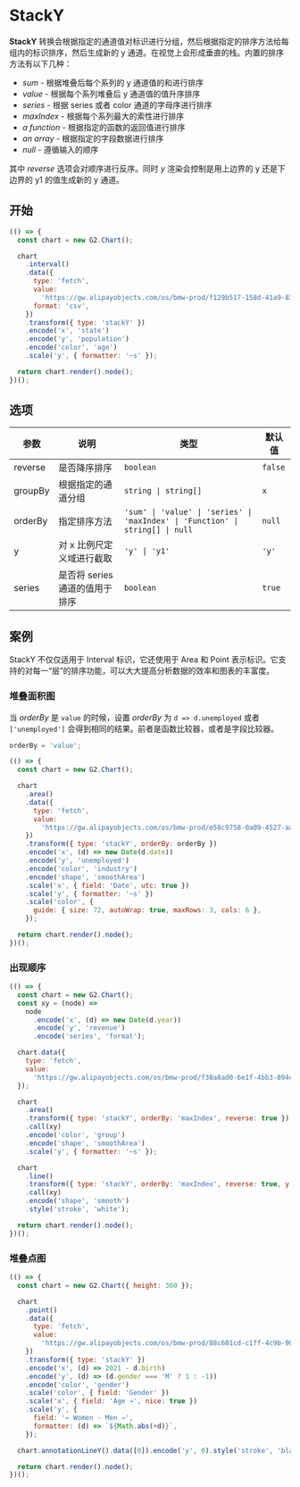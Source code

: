 # StackY

**StackY** 转换会根据指定的通道值对标识进行分组，然后根据指定的排序方法给每组内的标识排序，然后生成新的 y 通道。在视觉上会形成垂直的栈。内置的排序方法有以下几种：

- _sum_ - 根据堆叠后每个系列的 y 通道值的和进行排序
- _value_ - 根据每个系列堆叠后 y 通道值的值升序排序
- _series_ - 根据 series 或者 color 通道的字母序进行排序
- _maxIndex_ - 根据每个系列最大的索性进行排序
- _a function_ - 根据指定的函数的返回值进行排序
- _an array_ - 根据指定的字段数据进行排序
- _null_ - 遵循输入的顺序

其中 _reverse_ 选项会对顺序进行反序。同时 _y_ 渲染会控制是用上边界的 y 还是下边界的 y1 的值生成新的 y 通道。

<!-- The **stack** transform group marks into series by color or series channel, and then produce new y channel for each series by specified order, say to form vertical "stacks" by specified channels. The built-in order is as followed:

- _sum_ - order stacks by ascending total value of corresponding series
- _value_ - order stacks by ascending values of y channel
- _series_ - order stacks by nature alphabetical order of series or color channel
- _maxIndex_ - order stacks by the index of their max value of corresponding series
- _a function_ - order stacks by the specified function of data
- _an array_ - order stacks by the specified array of fields
- _null_ - respect input order

The _reverse_ option reverse any of the above orders. And the _y_ option control wether using the ceil (_y_) or floor (_y1_) of stacked y channel as the new y channel. -->

## 开始

```js
(() => {
  const chart = new G2.Chart();

  chart
    .interval()
    .data({
      type: 'fetch',
      value:
        'https://gw.alipayobjects.com/os/bmw-prod/f129b517-158d-41a9-83a3-3294d639b39e.csv',
      format: 'csv',
    })
    .transform({ type: 'stackY' })
    .encode('x', 'state')
    .encode('y', 'population')
    .encode('color', 'age')
    .scale('y', { formatter: '~s' });

  return chart.render().node();
})();
```

## 选项

| 参数    | 说明                           | 类型                                                                           | 默认值  |
| ------- | ------------------------------ | ------------------------------------------------------------------------------ | ------- |
| reverse | 是否降序排序                   | `boolean`                                                                      | `false` |
| groupBy | 根据指定的通道分组             | `string \| string[]`                                                           | `x`     |
| orderBy | 指定排序方法                   | `'sum' \| 'value' \| 'series' \| 'maxIndex' \| 'Function' \| string[] \| null` | `null`  |
| y       | 对 x 比例尺定义域进行截取      | `'y' \| 'y1'`                                                                  | `'y'`   |
| series  | 是否将 series 通道的值用于排序 | `boolean`                                                                      | `true`  |

## 案例

StackY 不仅仅适用于 Interval 标识，它还使用于 Area 和 Point 表示标识。它支持的对每一“层”的排序功能，可以大大提高分析数据的效率和图表的丰富度。

### 堆叠面积图

当 _orderBy_ 是 `value` 的时候，设置 _orderBy_ 为 `d => d.unemployed` 或者 `['unemployed']` 会得到相同的结果。前者是函数比较器，或者是字段比较器。

```js | radio "options: { labels: ['value', 'series', 'sum'], values: ['value', 'series', 'sum'] }; pin: false"
orderBy = 'value';
```

```js
(() => {
  const chart = new G2.Chart();

  chart
    .area()
    .data({
      type: 'fetch',
      value:
        'https://gw.alipayobjects.com/os/bmw-prod/e58c9758-0a09-4527-aa90-fbf175b45925.json',
    })
    .transform({ type: 'stackY', orderBy: orderBy })
    .encode('x', (d) => new Date(d.date))
    .encode('y', 'unemployed')
    .encode('color', 'industry')
    .encode('shape', 'smoothArea')
    .scale('x', { field: 'Date', utc: true })
    .scale('y', { formatter: '~s' })
    .scale('color', {
      guide: { size: 72, autoWrap: true, maxRows: 3, cols: 6 },
    });

  return chart.render().node();
})();
```

### 出现顺序

```js
(() => {
  const chart = new G2.Chart();
  const xy = (node) =>
    node
      .encode('x', (d) => new Date(d.year))
      .encode('y', 'revenue')
      .encode('series', 'format');

  chart.data({
    type: 'fetch',
    value:
      'https://gw.alipayobjects.com/os/bmw-prod/f38a8ad0-6e1f-4bb3-894c-7db50781fdec.json',
  });

  chart
    .area()
    .transform({ type: 'stackY', orderBy: 'maxIndex', reverse: true })
    .call(xy)
    .encode('color', 'group')
    .encode('shape', 'smoothArea')
    .scale('y', { formatter: '~s' });

  chart
    .line()
    .transform({ type: 'stackY', orderBy: 'maxIndex', reverse: true, y: 'y1' })
    .call(xy)
    .encode('shape', 'smooth')
    .style('stroke', 'white');

  return chart.render().node();
})();
```

### 堆叠点图

```js
(() => {
  const chart = new G2.Chart({ height: 360 });

  chart
    .point()
    .data({
      type: 'fetch',
      value:
        'https://gw.alipayobjects.com/os/bmw-prod/88c601cd-c1ff-4c9b-90d5-740d0b710b7e.json',
    })
    .transform({ type: 'stackY' })
    .encode('x', (d) => 2021 - d.birth)
    .encode('y', (d) => (d.gender === 'M' ? 1 : -1))
    .encode('color', 'gender')
    .scale('color', { field: 'Gender' })
    .scale('x', { field: 'Age →', nice: true })
    .scale('y', {
      field: '← Women · Men →',
      formatter: (d) => `${Math.abs(+d)}`,
    });

  chart.annotationLineY().data([0]).encode('y', 0).style('stroke', 'black');

  return chart.render().node();
})();
```
